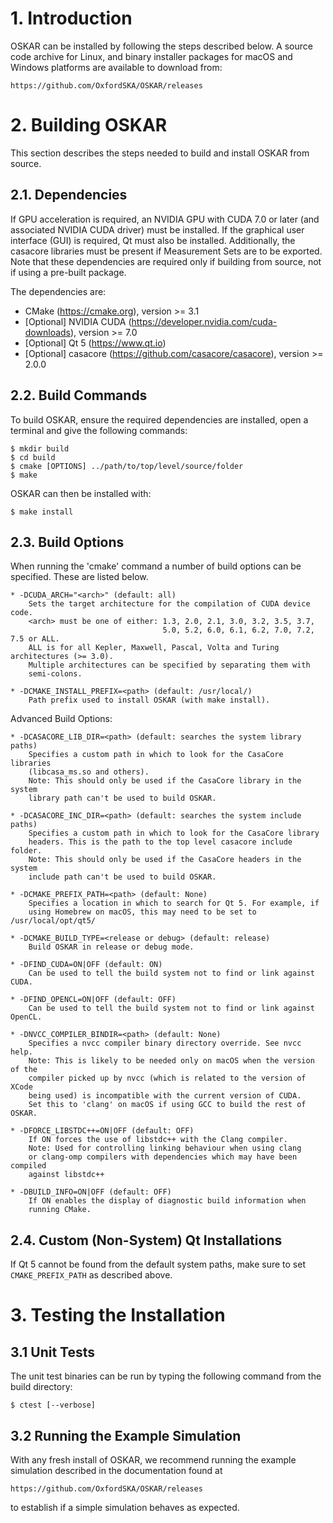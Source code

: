 
# 1. Introduction

OSKAR can be installed by following the steps described below.
A source code archive for Linux, and binary installer packages for
macOS and Windows platforms are available to download from:

    https://github.com/OxfordSKA/OSKAR/releases


# 2. Building OSKAR

This section describes the steps needed to build and install OSKAR
from source.

## 2.1. Dependencies

If GPU acceleration is required, an NVIDIA GPU with CUDA 7.0 or later
(and associated NVIDIA CUDA driver) must be installed.
If the graphical user interface (GUI) is required, Qt must also be installed.
Additionally, the casacore libraries must be present if Measurement Sets
are to be exported. Note that these dependencies are required only if
building from source, not if using a pre-built package.

The dependencies are:

* CMake (https://cmake.org), version >= 3.1
* [Optional] NVIDIA CUDA (https://developer.nvidia.com/cuda-downloads), version >= 7.0
* [Optional] Qt 5 (https://www.qt.io)
* [Optional] casacore (https://github.com/casacore/casacore), version >= 2.0.0

## 2.2. Build Commands

To build OSKAR, ensure the required dependencies are installed,
open a terminal and give the following commands:

    $ mkdir build
    $ cd build
    $ cmake [OPTIONS] ../path/to/top/level/source/folder
    $ make

OSKAR can then be installed with:

    $ make install


## 2.3. Build Options

When running the 'cmake' command a number of build options can be specified.
These are listed below.

    * -DCUDA_ARCH="<arch>" (default: all)
        Sets the target architecture for the compilation of CUDA device code.
        <arch> must be one of either: 1.3, 2.0, 2.1, 3.0, 3.2, 3.5, 3.7,
                                      5.0, 5.2, 6.0, 6.1, 6.2, 7.0, 7.2, 7.5 or ALL.
        ALL is for all Kepler, Maxwell, Pascal, Volta and Turing architectures (>= 3.0).
        Multiple architectures can be specified by separating them with
        semi-colons.

    * -DCMAKE_INSTALL_PREFIX=<path> (default: /usr/local/)
        Path prefix used to install OSKAR (with make install).

Advanced Build Options:

    * -DCASACORE_LIB_DIR=<path> (default: searches the system library paths)
        Specifies a custom path in which to look for the CasaCore libraries
        (libcasa_ms.so and others).
        Note: This should only be used if the CasaCore library in the system
        library path can't be used to build OSKAR.

    * -DCASACORE_INC_DIR=<path> (default: searches the system include paths)
        Specifies a custom path in which to look for the CasaCore library
        headers. This is the path to the top level casacore include folder.
        Note: This should only be used if the CasaCore headers in the system
        include path can't be used to build OSKAR.

    * -DCMAKE_PREFIX_PATH=<path> (default: None)
        Specifies a location in which to search for Qt 5. For example, if
        using Homebrew on macOS, this may need to be set to /usr/local/opt/qt5/

    * -DCMAKE_BUILD_TYPE=<release or debug> (default: release)
        Build OSKAR in release or debug mode.

    * -DFIND_CUDA=ON|OFF (default: ON)
        Can be used to tell the build system not to find or link against CUDA.

    * -DFIND_OPENCL=ON|OFF (default: OFF)
        Can be used to tell the build system not to find or link against OpenCL.

    * -DNVCC_COMPILER_BINDIR=<path> (default: None)
        Specifies a nvcc compiler binary directory override. See nvcc help.
        Note: This is likely to be needed only on macOS when the version of the
        compiler picked up by nvcc (which is related to the version of XCode
        being used) is incompatible with the current version of CUDA.
        Set this to 'clang' on macOS if using GCC to build the rest of OSKAR.

    * -DFORCE_LIBSTDC++=ON|OFF (default: OFF)
        If ON forces the use of libstdc++ with the Clang compiler.
        Note: Used for controlling linking behaviour when using clang
        or clang-omp compilers with dependencies which may have been compiled
        against libstdc++

    * -DBUILD_INFO=ON|OFF (default: OFF)
        If ON enables the display of diagnostic build information when
        running CMake.

## 2.4. Custom (Non-System) Qt Installations

If Qt 5 cannot be found from the default system paths, make sure to set
`CMAKE_PREFIX_PATH` as described above.


# 3. Testing the Installation

## 3.1 Unit Tests

The unit test binaries can be run by typing the following command from the
build directory:

    $ ctest [--verbose]

## 3.2 Running the Example Simulation

With any fresh install of OSKAR, we recommend running the
example simulation described in the documentation found at

    https://github.com/OxfordSKA/OSKAR/releases

to establish if a simple simulation behaves as expected.
